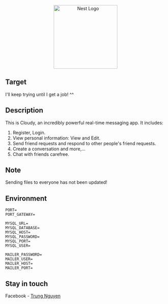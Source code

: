 <p align="center">
  <a href="http://nestjs.com/" target="blank"><img src="https://nestjs.com/img/logo-small.svg" width="200" alt="Nest Logo" /></a>
</p>

## Target

I'll keep trying until I get a job! ^^

## Description

This is Cloudy, an incredibly powerful real-time messaging app. It includes:

1. Register, Login.
2. View personal information: View and Edit.
3. Send friend requests and respond to other people's friend requests.
4. Create a conversation and more,...
5. Chat with friends carefree.

## Note

Sending files to everyone has not been updated!

## Environment

```env
PORT=
PORT_GATEWAY=

MYSQL_URL=
MYSQL_DATABASE=
MYSQL_HOST=
MYSQL_PASSWORD=
MYSQL_PORT=
MYSQL_USER=

MAILER_PASSWORD=
MAILER_USER=
MAILER_HOST=
MAILER_PORT=

```

## Stay in touch

Facebook - [Trung Nguyen](https://www.facebook.com/nuraitooo)
